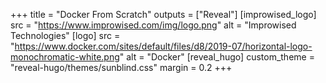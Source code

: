 +++
title = "Docker From Scratch"
outputs = ["Reveal"]
[improwised_logo]
src = "https://www.improwised.com/img/logo.png"
alt = "Improwised Technologies"
[logo]
src = "https://www.docker.com/sites/default/files/d8/2019-07/horizontal-logo-monochromatic-white.png"
alt = "Docker"
[reveal_hugo]
custom_theme = "reveal-hugo/themes/sunblind.css"
margin = 0.2
+++
